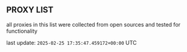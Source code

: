 ## PROXY LIST

all proxies in this list were collected from open sources and tested for functionality

last update: `2025-02-25 17:35:47.459172+00:00` UTC